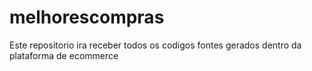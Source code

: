 # melhorescompras
Este repositorio ira receber todos os codigos fontes gerados dentro da plataforma de ecommerce
